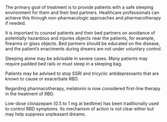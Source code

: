 The primary goal of treatment is to provide patients with a safe sleeping environment for them and their bed partners. Healthcare professionals can achieve this through non-pharmacologic approaches and pharmacotherapy if needed.

It is important to counsel patients and their bed partners on avoidance of potentially hazardous and injuries objects near the patients, for example, firearms or glass objects. Bed partners should be educated on the disease, and the patient’s enactments during dreams are not under voluntary control.

Sleeping alone may be advisable in severe cases. Many patients may require padded bed rails or must sleep in a sleeping bag.

Patients may be advised to stop SSRI and tricyclic antidepressants that are known to cause or exacerbate RBD.

Regarding pharmacotherapy, melatonin is now considered first-line therapy in the treatment of RBD.

Low-dose clonazepam (0.5 to 1 mg at bedtime) has been traditionally used to control RBD symptoms. Its mechanism of action is not clear either but may help suppress unpleasant dreams.